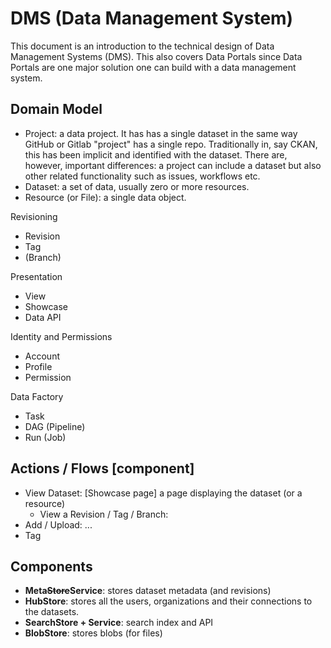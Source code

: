 # DMS (Data Management System)

This document is an introduction to the technical design of Data Management Systems (DMS). This also covers Data Portals since Data Portals are one major solution one can build with a data management system.

## Domain Model

* Project: a data project. It has has a single dataset in the same way GitHub or Gitlab "project" has a single repo. Traditionally in, say CKAN, this has been implicit and identified with the dataset. There are, however, important differences: a project can include a dataset but also other related functionality such as issues, workflows etc.
* Dataset: a set of data, usually zero or more resources.
* Resource (or File): a single data object.

Revisioning
 
* Revision
* Tag
* (Branch)

Presentation

* View
* Showcase
* Data API

Identity and Permissions

* Account
* Profile
* Permission

Data Factory

* Task
* DAG (Pipeline)
* Run (Job)

## Actions / Flows [component]

* View Dataset: [Showcase page] a page displaying the dataset (or a resource)
  * View a Revision / Tag / Branch:
* Add / Upload: ...
* Tag

## Components

* **Meta~~Store~~Service**: stores dataset metadata (and revisions)
* **HubStore**: stores all the users, organizations and their connections to the datasets.
* **SearchStore + Service**: search index and API
* **BlobStore**: stores blobs (for files)
